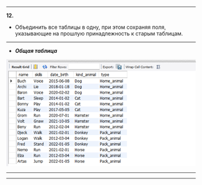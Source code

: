 ___
**12.** 
- Объединить все таблицы в одну, при этом сохраняя поля, указывающие на прошлую принадлежность к старым таблицам.
___

- ***Общая таблица***

![Общая](Base_date.png)

___
___